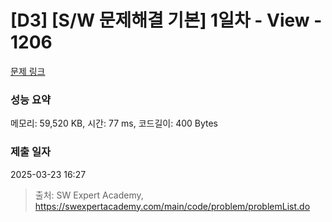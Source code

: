 # [D3] [S/W 문제해결 기본] 1일차 - View - 1206 

[문제 링크](https://swexpertacademy.com/main/code/problem/problemDetail.do?contestProbId=AV134DPqAA8CFAYh) 

### 성능 요약

메모리: 59,520 KB, 시간: 77 ms, 코드길이: 400 Bytes

### 제출 일자

2025-03-23 16:27



> 출처: SW Expert Academy, https://swexpertacademy.com/main/code/problem/problemList.do